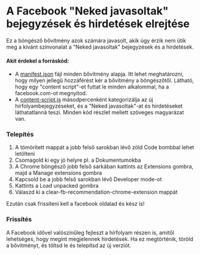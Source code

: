 # A Facebook "Neked javasoltak" bejegyzések és hirdetések elrejtése
Ez a böngésző bővítmény azok számára javasolt, akik úgy érzik nem ütik meg a kívánt színvonalat a "Neked javasoltak" bejegyzések és a hirdetések.

#### Akit érdekel a forráskód:
- A [manifest.json](https://github.com/nazsombor/clear-fb-recommendation-chrome-extension/blob/main/manifest.json) fájl minden bővítmény alapja. Itt lehet meghatározni, hogy milyen jellegű hozzáférést kér a bővítmény a böngészőtől. Látható, hogy egy "content script"-et futtat le minden alkalommal, ha a facebook.com-ot megnyitod.
- A [content-script.js](https://github.com/nazsombor/clear-fb-recommendation-chrome-extension/blob/main/content-script.js) másodpercenként kategorizálja az új hírfolyambejegyzéseket, és a "Neked javasoltak"-at és hirdetéseket láthatatlanná teszi. Minden kód részlet mellett szöveges magyarázat van.

### Telepítés

1. A tömörített mappát a jobb felső sarokban lévő zöld Code bombbal lehet letölteni
2. Csomagold ki egy jó helyre pl. a Dokumentumokba
3. A Chrome böngésző jobb felső sarkában kattints az Extensions gombra, majd a Manage extensions gombra
4. Kapcsold be a jobb felső sarokban lévő Developer mode-ot
5. Kattints a Load unpacked gombra
6. Válaszd ki a clear-fb-recommendation-chrome-extension mappát

Ezután csak frissíteni kell a facebook oldalad és kész is!

### Frissítés
A Facebook idővel valószínűleg fejleszt a hírfolyam részen is, amitől lehetséges, hogy megint megjelennek hirdetések. Ha ez megtörténik, töröld a bővítményt, és töltsd le és telepítsd az új verziót.
